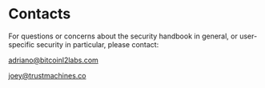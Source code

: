 # Contacts

For questions or concerns about the security handbook in general, or user-specific security in particular, please contact:

adriano@bitcoinl2labs.com

joey@trustmachines.co
